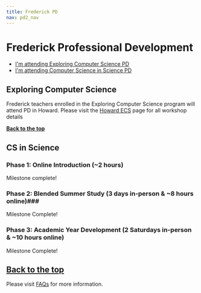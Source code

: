 ```yaml
---
title: Frederick PD
nav: pd2_nav
---
```

<a id="top"></a>

# Frederick Professional Development

- [I'm attending Exploring Computer Science PD](#ecs)
- [I'm attending Computer Science in Science PD](#science)


<a id="ecs"></a>

## Exploring Computer Science

Frederick teachers enrolled in the Exploring Computer Science program will attend PD in Howard. Please visit the [Howard ECS](https://code.org/educate/pd/15-16/howard) page for all  workshop details



[**Back to the top**](#top)


<a id="science"></a>

## CS in Science

### Phase 1: Online Introduction (~2 hours) ###

Milestone complete!

### Phase 2: Blended Summer Study (3 days in-person & ~8 hours online)###

Milestone Complete! 

### Phase 3: Academic Year Development (2 Saturdays in-person & ~10 hours online) ###

Milestone Complete! 


[**Back to the top**](#top)
----------
Please visit [FAQs](/educate/pd/15-16/faq) for more information.

<br />
<br />